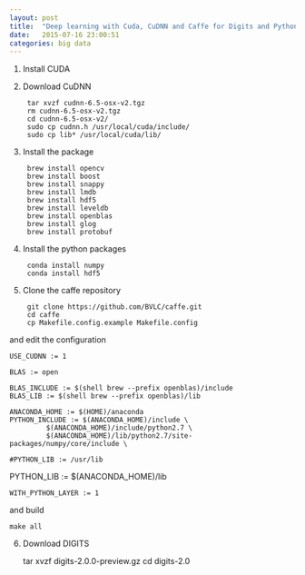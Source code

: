 ```yaml
---
layout: post
title:  "Deep learning with Cuda, CuDNN and Caffe for Digits and Python on Mac OS X"
date:   2015-07-16 23:00:51
categories: big data
---
```



1. Install CUDA

2. Download CuDNN

        tar xvzf cudnn-6.5-osx-v2.tgz
        rm cudnn-6.5-osx-v2.tgz
        cd cudnn-6.5-osx-v2/
        sudo cp cudnn.h /usr/local/cuda/include/
        sudo cp lib* /usr/local/cuda/lib/

3. Install the package

        brew install opencv
        brew install boost
        brew install snappy
        brew install lmdb
        brew install hdf5
        brew install leveldb
        brew install openblas
        brew install glog
        brew install protobuf


4. Install the python packages

        conda install numpy
        conda install hdf5


5. Clone the caffe repository

        git clone https://github.com/BVLC/caffe.git
        cd caffe
        cp Makefile.config.example Makefile.config

and edit the configuration

    USE_CUDNN := 1

    BLAS := open

    BLAS_INCLUDE := $(shell brew --prefix openblas)/include
    BLAS_LIB := $(shell brew --prefix openblas)/lib

    ANACONDA_HOME := $(HOME)/anaconda
    PYTHON_INCLUDE := $(ANACONDA_HOME)/include \
             $(ANACONDA_HOME)/include/python2.7 \
             $(ANACONDA_HOME)/lib/python2.7/site-packages/numpy/core/include \

    #PYTHON_LIB := /usr/lib
   PYTHON_LIB := $(ANACONDA_HOME)/lib

    WITH_PYTHON_LAYER := 1




and build

    make all


6. Download DIGITS

    tar xvzf digits-2.0.0-preview.gz
    cd digits-2.0
